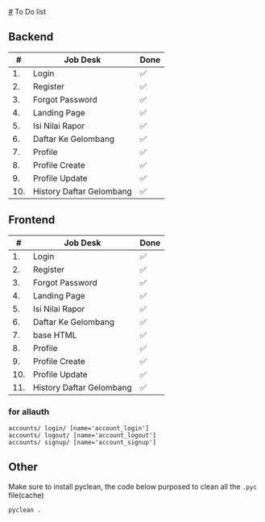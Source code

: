 [#](#.md) To Do list

## Backend

| #   | Job Desk                 | Done |
|-----|--------------------------|------|
| 1.  | Login                    | ✅    |
| 2.  | Register                 | ✅    |
| 3.  | Forgot Password          | ✅    |
| 4.  | Landing Page             | ✅    |
| 5.  | Isi Nilai Rapor          | ✅    |
| 6.  | Daftar Ke Gelombang      | ✅    |
| 7.  | Profile                  | ✅    |
| 8.  | Profile Create           | ✅    |
| 9.  | Profile Update           | ✅    |
| 10. | History Daftar Gelombang | ✅    |

## Frontend

| #   | Job Desk                 | Done      |
|-----|--------------------------|-----------|
| 1.  | Login                    | ✅         |
| 2.  | Register                 | ✅         |
| 3.  | Forgot Password          | ✅         |
| 4.  | Landing Page             | ✅         |
| 5.  | Isi Nilai Rapor          | ✅         |
| 6.  | Daftar Ke Gelombang      | ✅ |
| 7.  | base HTML                | ✅          |
| 8.  | Profile                  | ✅         |
| 9.  | Profile Create           | ✅         |
| 10. | Profile Update           | ✅         |
| 11. | History Daftar Gelombang | ✅         |

### for allauth

```text
accounts/ login/ [name='account_login']
accounts/ logout/ [name='account_logout']
accounts/ signup/ [name='account_signup']
```

## Other

Make sure to install pyclean, the code below purposed to clean all the `.pyc` file(cache)

```bash
pyclean .
```
